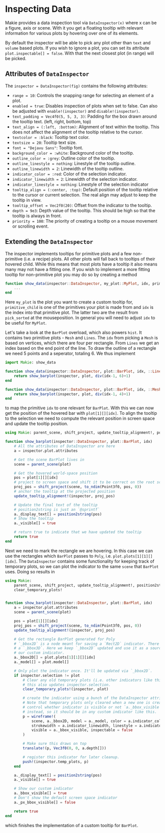 # Inspecting Data

Makie provides a data inspection tool via `DataInspector(x)` where x can be a
figure, axis or scene. With it you get a floating tooltip with relevant
information for various plots by hovering over one of its elements.

By default the inspector will be able to pick any plot other than `text` and
`volume` based plots. If you wish to ignore a plot, you can set its attribute
`plot.inspectable[] = false`. With that the next closest plot (in range) will be
picked.

## Attributes of `DataInspector`

The `inspector = DataInspector(fig)` contains the following attributes:

- `range = 10`: Controls the snapping range for selecting an element of a plot.
- `enabled = true`: Disables inspection of plots when set to false. Can also be adjusted with `enable!(inspector)` and `disable!(inspector)`.
- `text_padding = Vec4f0(5, 5, 3, 3)`: Padding for the box drawn around the tooltip text. (left, right, bottom, top)
- `text_align = (:left, :bottom)`: Alignment of text within the tooltip. This does not affect the alignment of the tooltip relative to the cursor.
- `textcolor = :black`: Tooltip text color.
- `textsize = 20`: Tooltip text size.
- `font = "Dejavu Sans"`: Tooltip font.
- `background_color = :white`: Background color of the tooltip.
- `outline_color = :grey`: Outline color of the tooltip.
- `outline_linestyle = nothing`: Linestyle of the tooltip outline.
- `outline_linewidth = 2`: Linewidth of the tooltip outline.
- `indicator_color = :red`: Color of the selection indicator.
- `indicator_linewidth = 2`: Linewidth of the selection indicator.
- `indicator_linestyle = nothing`: Linestyle of the selection indicator
- `tooltip_align = (:center, :top)`: Default position of the tooltip relative to the cursor or current selection. The real align may adjust to keep the tooltip in view.
- `tooltip_offset = Vec2f0(20)`: Offset from the indicator to the tooltip.
- `depth = 9e3`: Depth value of the tooltip. This should be high so that the tooltip is always in front.
- `priority = 100`: The priority of creating a tooltip on a mouse movement or scrolling event.

## Extending the `DataInspector`

The inspector implements tooltips for primitive plots and a few non-primitive
(i.e. a recipe) plots. All other plots will fall back to tooltips of their
hovered child. While this means that most plots have a tooltip it also means
many may not have a fitting one. If you wish to implement a more fitting tooltip
for non-primitive plot you may do so by creating a method

```julia
function show_data(inspector::DataInspector, my_plot::MyPlot, idx, primitive_child::SomePrimitive)
    ...
end
```

Here `my_plot` is the plot you want to create a custom tooltip for,
`primitive_child` is one of the primitives your plot is made from and `idx` is
the index into that primitive plot. The latter two are the result from
`pick_sorted` at the mouseposition. In general you will need to adjust `idx` to
be useful for `MyPlot`.

Let's take a look at the `BarPlot` overload, which also powers `hist`. It
contains two primitive plots - `Mesh` and `Lines`. The `idx` from picking a
`Mesh` is based on vertices, which there are four per rectangle. From `Lines` we
get an index based on the end point of the line. To draw the outline of a
rectangle we need 5 points and a seperator, totaling 6. We thus implement

```julia
import Makie: show_data

function show_data(inspector::DataInspector, plot::BarPlot, idx, ::Lines)
    return show_barplot(inspector, plot, div(idx-1, 6)+1)
end

function show_data(inspector::DataInspector, plot::BarPlot, idx, ::Mesh)
    return show_barplot(inspector, plot, div(idx-1, 4)+1)
end
```

to map the primitive `idx` to one relevant for `BarPlot`. With this we can now
get the position of the hovered bar with `plot[1][][idx]`. To align the tooltip
to the selection we need to compute the relevant position in screen space and
update the tooltip position.

```julia
using Makie: parent_scene, shift_project, update_tooltip_alignment!, position2string

function show_barplot(inspector::DataInspector, plot::BarPlot, idx)
    # All the attributes of DataInspector are here
    a = inspector.plot.attributes

    # Get the scene BarPlot lives in
    scene = parent_scene(plot)

    # Get the hovered world-space position
    pos = plot[1][][idx]
    # project to screen space and shift it to be correct on the root scene
    proj_pos = shift_project(scene, to_ndim(Point3f0, pos, 0))
    # anchor the tooltip at the projected position
    update_tooltip_alignment!(inspector, proj_pos)

    # Update the final text of the tooltip
    # position2string is just an `@sprintf`
    a._display_text[] = position2string(pos)
    # Show the tooltip
    a._visible[] = true

    # return true to indicate that we have updated the tooltip
    return true
end
```

Next we need to mark the rectangle we are hovering. In this case we can use the
rectangles which `BarPlot` passes to `Poly`, i.e. `plot.plots[1][1][][idx]`. The
`DataInspector` contains some functionality for keeping track of temporary plots,
so we can plot the indicator to the same `scene` that `BarPlot` uses. Doing so
results in

```julia
using Makie:
    parent_scene, shift_project, update_tooltip_alignment!, position2string,
    clear_temporary_plots!


function show_barplot(inspector::DataInspector, plot::BarPlot, idx)
    a = inspector.plot.attributes
    scene = parent_scene(plot)

    pos = plot[1][][idx]
    proj_pos = shift_project(scene, to_ndim(Point3f0, pos, 0))
    update_tooltip_alignment!(inspector, proj_pos)

    # Get the rectangle BarPlot generated for Poly
    # `_bbox2D` is a node meant for saving a `Rect2D` indicator. There is also
    # a `_bbox3D`. Here we keep `_bbox2D` updated and use it as a source for
    # our custom indicator.
    a._bbox2D[] = plot.plots[1][1][][idx]
    a._model[] = plot.model[]

    # Only plot the indicator once. It'll be updated via `_bbox2D`.
    if inspector.selection != plot
        # Clear any old temporary plots (i.e. other indicators like this)
        # this also updates inspector.selection.
        clear_temporary_plots!(inspector, plot)

        # create the indicator using a bunch of the DataInspector attributes.
        # Note that temporary plots only cleared when a new one is created. To
        # control whether indicator is visible or not `a._bbox_visible` is set
        # instead, so it should be in any custom indicator like this.
        p = wireframe!(
            scene, a._bbox2D, model = a._model, color = a.indicator_color,
            strokewidth = a.indicator_linewidth, linestyle = a.indicator_linestyle,
            visible = a._bbox_visible, inspectable = false
        )

        # Make sure this draws on top
        translate!(p, Vec3f0(0, 0, a.depth[]))

        # register this indicator for later cleanup.
        push!(inspector.temp_plots, p)
    end

    a._display_text[] = position2string(pos)
    a._visible[] = true

    # Show our custom indicator
    a._bbox_visible[] = true
    # Don't show the default screen space indicator
    a._px_bbox_visible[] = false

    return true
end
```

which finishes the implementation of a custom tooltip for `BarPlot`.
